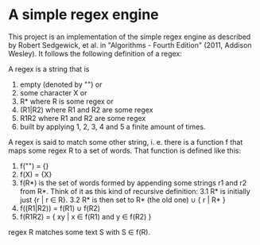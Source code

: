 A simple regex engine
=====================

This project is an implementation of the simple regex engine as described by
Robert Sedgewick, et al. in "Algorithms - Fourth Edition"
(2011, Addison Wesley). It follows the following definition of a regex:

A regex is a string that is
1. empty (denoted by "") or
2. some character X or
3. R* where R is some regex or
4. (R1|R2) where R1 and R2 are some regex
5. R1R2 where R1 and R2 are some regex
6. built by applying 1, 2, 3, 4 and 5 a finite amount of times.

A regex is said to match some other string, i. e. there is a function f that
maps some regex R to a set of words. That function is defined like this:
1. f("") = {}
2. f(X) = {X}
3. f(R*) is the set of words formed by appending some strings r1 and r2 from R*. Think of it as this kind of recursive definition:
3.1 R* is initially just {r | r ∈ R}.
3.2 R* is then set to R* (the old one) ∪ { r | R* }
4. f((R1|R2)) = f(R1) ∪ f(R2)
5. f(R1R2) = { xy | x ∈ f(R1) and y ∈ f(R2) }

regex R matches some text S with S ∈ f(R).

